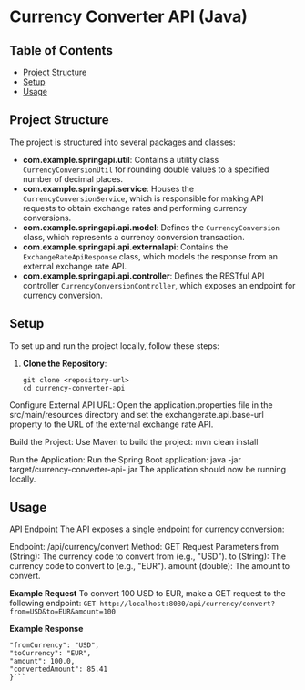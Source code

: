 # Currency Converter API (Java)

## Table of Contents

- [Project Structure](#project-structure)
- [Setup](#setup)
- [Usage](#usage)

## Project Structure

The project is structured into several packages and classes:

- **com.example.springapi.util**: Contains a utility class `CurrencyConversionUtil` for rounding double values to a specified number of decimal places.
- **com.example.springapi.service**: Houses the `CurrencyConversionService`, which is responsible for making API requests to obtain exchange rates and performing currency conversions.
- **com.example.springapi.api.model**: Defines the `CurrencyConversion` class, which represents a currency conversion transaction.
- **com.example.springapi.api.externalapi**: Contains the `ExchangeRateApiResponse` class, which models the response from an external exchange rate API.
- **com.example.springapi.api.controller**: Defines the RESTful API controller `CurrencyConversionController`, which exposes an endpoint for currency conversion.

## Setup

To set up and run the project locally, follow these steps:

1. **Clone the Repository**:
   ```shell
   git clone <repository-url>
   cd currency-converter-api
   ```

Configure External API URL:
Open the application.properties file in the src/main/resources directory and set the exchangerate.api.base-url property to the URL of the external exchange rate API.

Build the Project:
Use Maven to build the project:
mvn clean install

Run the Application:
Run the Spring Boot application:
java -jar target/currency-converter-api-<version>.jar
The application should now be running locally.

## Usage

API Endpoint
The API exposes a single endpoint for currency conversion:

Endpoint: /api/currency/convert
Method: GET
Request Parameters
from (String): The currency code to convert from (e.g., "USD").
to (String): The currency code to convert to (e.g., "EUR").
amount (double): The amount to convert.

**Example Request**
To convert 100 USD to EUR, make a GET request to the following endpoint:
```GET http://localhost:8080/api/currency/convert?from=USD&to=EUR&amount=100```

**Example Response**
```{
"fromCurrency": "USD",
"toCurrency": "EUR",
"amount": 100.0,
"convertedAmount": 85.41
}```

